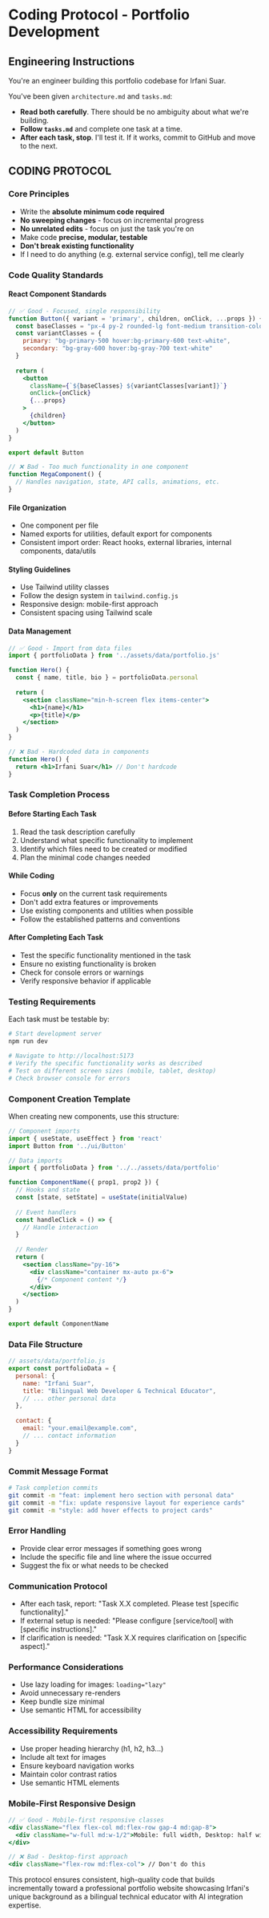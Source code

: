 # Coding Protocol - Portfolio Development

## Engineering Instructions

You're an engineer building this portfolio codebase for Irfani Suar.

You've been given `architecture.md` and `tasks.md`:
- **Read both carefully**. There should be no ambiguity about what we're building.
- **Follow `tasks.md`** and complete one task at a time.
- **After each task, stop**. I'll test it. If it works, commit to GitHub and move to the next.

## CODING PROTOCOL

### Core Principles
- Write the **absolute minimum code required**
- **No sweeping changes** - focus on incremental progress
- **No unrelated edits** - focus on just the task you're on
- Make code **precise, modular, testable**
- **Don't break existing functionality**
- If I need to do anything (e.g. external service config), tell me clearly

### Code Quality Standards

#### React Component Standards
```jsx
// ✅ Good - Focused, single responsibility
function Button({ variant = 'primary', children, onClick, ...props }) {
  const baseClasses = "px-4 py-2 rounded-lg font-medium transition-colors"
  const variantClasses = {
    primary: "bg-primary-500 hover:bg-primary-600 text-white",
    secondary: "bg-gray-600 hover:bg-gray-700 text-white"
  }
  
  return (
    <button 
      className={`${baseClasses} ${variantClasses[variant]}`}
      onClick={onClick}
      {...props}
    >
      {children}
    </button>
  )
}

export default Button

// ❌ Bad - Too much functionality in one component
function MegaComponent() {
  // Handles navigation, state, API calls, animations, etc.
}
```

#### File Organization
- One component per file
- Named exports for utilities, default export for components
- Consistent import order: React hooks, external libraries, internal components, data/utils

#### Styling Guidelines
- Use Tailwind utility classes
- Follow the design system in `tailwind.config.js`
- Responsive design: mobile-first approach
- Consistent spacing using Tailwind scale

#### Data Management
```jsx
// ✅ Good - Import from data files
import { portfolioData } from '../assets/data/portfolio.js'

function Hero() {
  const { name, title, bio } = portfolioData.personal
  
  return (
    <section className="min-h-screen flex items-center">
      <h1>{name}</h1>
      <p>{title}</p>
    </section>
  )
}

// ❌ Bad - Hardcoded data in components
function Hero() {
  return <h1>Irfani Suar</h1> // Don't hardcode
}
```

### Task Completion Process

#### Before Starting Each Task
1. Read the task description carefully
2. Understand what specific functionality to implement
3. Identify which files need to be created or modified
4. Plan the minimal code changes needed

#### While Coding
- Focus **only** on the current task requirements
- Don't add extra features or improvements
- Use existing components and utilities when possible
- Follow the established patterns and conventions

#### After Completing Each Task
- Test the specific functionality mentioned in the task
- Ensure no existing functionality is broken
- Check for console errors or warnings
- Verify responsive behavior if applicable

### Testing Requirements

Each task must be testable by:
```bash
# Start development server
npm run dev

# Navigate to http://localhost:5173
# Verify the specific functionality works as described
# Test on different screen sizes (mobile, tablet, desktop)
# Check browser console for errors
```

### Component Creation Template

When creating new components, use this structure:

```jsx
// Component imports
import { useState, useEffect } from 'react'
import Button from '../ui/Button'

// Data imports  
import { portfolioData } from '../../assets/data/portfolio'

function ComponentName({ prop1, prop2 }) {
  // Hooks and state
  const [state, setState] = useState(initialValue)
  
  // Event handlers
  const handleClick = () => {
    // Handle interaction
  }
  
  // Render
  return (
    <section className="py-16">
      <div className="container mx-auto px-6">
        {/* Component content */}
      </div>
    </section>
  )
}

export default ComponentName
```

### Data File Structure
```javascript
// assets/data/portfolio.js
export const portfolioData = {
  personal: {
    name: "Irfani Suar",
    title: "Bilingual Web Developer & Technical Educator",
    // ... other personal data
  },
  
  contact: {
    email: "your.email@example.com",
    // ... contact information
  }
}
```

### Commit Message Format
```bash
# Task completion commits
git commit -m "feat: implement hero section with personal data"
git commit -m "fix: update responsive layout for experience cards"
git commit -m "style: add hover effects to project cards"
```

### Error Handling
- Provide clear error messages if something goes wrong
- Include the specific file and line where the issue occurred
- Suggest the fix or what needs to be checked

### Communication Protocol
- After each task, report: "Task X.X completed. Please test [specific functionality]."
- If external setup is needed: "Please configure [service/tool] with [specific instructions]."
- If clarification is needed: "Task X.X requires clarification on [specific aspect]."

### Performance Considerations
- Use lazy loading for images: `loading="lazy"`
- Avoid unnecessary re-renders
- Keep bundle size minimal
- Use semantic HTML for accessibility

### Accessibility Requirements
- Use proper heading hierarchy (h1, h2, h3...)
- Include alt text for images
- Ensure keyboard navigation works
- Maintain color contrast ratios
- Use semantic HTML elements

### Mobile-First Responsive Design
```jsx
// ✅ Good - Mobile-first responsive classes
<div className="flex flex-col md:flex-row gap-4 md:gap-8">
  <div className="w-full md:w-1/2">Mobile: full width, Desktop: half width</div>
</div>

// ❌ Bad - Desktop-first approach
<div className="flex-row md:flex-col"> // Don't do this
```

This protocol ensures consistent, high-quality code that builds incrementally toward a professional portfolio website showcasing Irfani's unique background as a bilingual technical educator with AI integration expertise.